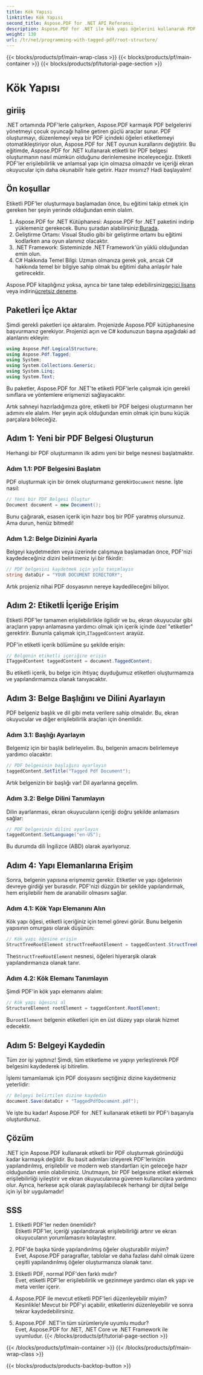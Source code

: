 ```yaml
---
title: Kök Yapısı
linktitle: Kök Yapısı
second_title: Aspose.PDF for .NET API Referansı
description: Aspose.PDF for .NET ile kök yapı öğelerini kullanarak PDF belgesinin köküne ve StructTreeRoot nesnesine erişmeye yönelik adım adım kılavuz.
weight: 130
url: /tr/net/programming-with-tagged-pdf/root-structure/
---
```


{{< blocks/products/pf/main-wrap-class >}}
{{< blocks/products/pf/main-container >}}
{{< blocks/products/pf/tutorial-page-section >}}

# Kök Yapısı

## giriiş

.NET ortamında PDF'lerle çalışırken, Aspose.PDF karmaşık PDF belgelerini yönetmeyi çocuk oyuncağı haline getiren güçlü araçlar sunar. PDF oluşturmayı, düzenlemeyi veya bir PDF içindeki öğeleri etiketlemeyi otomatikleştiriyor olun, Aspose.PDF for .NET oyunun kurallarını değiştirir. Bu eğitimde, Aspose.PDF for .NET kullanarak etiketli bir PDF belgesi oluşturmanın nasıl mümkün olduğunu derinlemesine inceleyeceğiz. Etiketli PDF'ler erişilebilirlik ve anlamsal yapı için olmazsa olmazdır ve içeriği ekran okuyucular için daha okunabilir hale getirir. Hazır mısınız? Hadi başlayalım!

## Ön koşullar

Etiketli PDF'ler oluşturmaya başlamadan önce, bu eğitimi takip etmek için gereken her şeyin yerinde olduğundan emin olalım.

1.  Aspose.PDF for .NET Kütüphanesi: Aspose.PDF for .NET paketini indirip yüklemeniz gerekecek. Bunu şuradan alabilirsiniz:[Burada](https://releases.aspose.com/pdf/net/).
2. Geliştirme Ortamı: Visual Studio gibi bir geliştirme ortamı bu eğitimi kodlarken ana oyun alanınız olacaktır.
3. .NET Framework: Sisteminizde .NET Framework'ün yüklü olduğundan emin olun.
4. C# Hakkında Temel Bilgi: Uzman olmanıza gerek yok, ancak C# hakkında temel bir bilgiye sahip olmak bu eğitimi daha anlaşılır hale getirecektir.

 Aspose.PDF kitaplığınız yoksa, ayrıca bir tane talep edebilirsiniz[geçici lisans](https://purchase.aspose.com/temporary-license/) veya indirin[ücretsiz deneme](https://releases.aspose.com/).

## Paketleri İçe Aktar

Şimdi gerekli paketleri içe aktaralım. Projenizde Aspose.PDF kütüphanesine başvurmanız gerekiyor. Projenizi açın ve C# kodunuzun başına aşağıdaki ad alanlarını ekleyin:

```csharp
using Aspose.Pdf.LogicalStructure;
using Aspose.Pdf.Tagged;
using System;
using System.Collections.Generic;
using System.Linq;
using System.Text;
```

Bu paketler, Aspose.PDF for .NET'te etiketli PDF'lerle çalışmak için gerekli sınıflara ve yöntemlere erişmenizi sağlayacaktır.

Artık sahneyi hazırladığımıza göre, etiketli bir PDF belgesi oluşturmanın her adımını ele alalım. Her şeyin açık olduğundan emin olmak için bunu küçük parçalara böleceğiz.

## Adım 1: Yeni bir PDF Belgesi Oluşturun

Herhangi bir PDF oluşturmanın ilk adımı yeni bir belge nesnesi başlatmaktır.

### Adım 1.1: PDF Belgesini Başlatın
 PDF oluşturmak için bir örnek oluşturmanız gerekir`Document` nesne. İşte nasıl:

```csharp
// Yeni bir PDF Belgesi Oluştur
Document document = new Document();
```

Bunu çağırarak, esasen içerik için hazır boş bir PDF yaratmış olursunuz. Ama durun, henüz bitmedi!

### Adım 1.2: Belge Dizinini Ayarla
Belgeyi kaydetmeden veya üzerinde çalışmaya başlamadan önce, PDF'nizi kaydedeceğiniz dizini belirtmeniz iyi bir fikirdir:

```csharp
// PDF belgesini kaydetmek için yolu tanımlayın
string dataDir = "YOUR DOCUMENT DIRECTORY";
```

Artık projeniz nihai PDF dosyasının nereye kaydedileceğini biliyor.

## Adım 2: Etiketli İçeriğe Erişim

 Etiketli PDF'ler tamamen erişilebilirlikle ilgilidir ve bu, ekran okuyucular gibi araçların yapıyı anlamasına yardımcı olmak için içerik içinde özel "etiketler" gerektirir. Bununla çalışmak için,`ITaggedContent` arayüz.

PDF'in etiketli içerik bölümüne şu şekilde erişin:

```csharp
// Belgenin etiketli içeriğine erişin
ITaggedContent taggedContent = document.TaggedContent;
```

Bu etiketli içerik, bu belge için ihtiyaç duyduğumuz etiketleri oluşturmamıza ve yapılandırmamıza olanak tanıyacaktır.

## Adım 3: Belge Başlığını ve Dilini Ayarlayın

PDF belgeniz başlık ve dil gibi meta verilere sahip olmalıdır. Bu, ekran okuyucular ve diğer erişilebilirlik araçları için önemlidir.

### Adım 3.1: Başlığı Ayarlayın
Belgemiz için bir başlık belirleyelim. Bu, belgenin amacını belirlemeye yardımcı olacaktır:

```csharp
// PDF belgesinin başlığını ayarlayın
taggedContent.SetTitle("Tagged Pdf Document");
```

Artık belgenizin bir başlığı var! Dil ayarlarına geçelim.

### Adım 3.2: Belge Dilini Tanımlayın
Dilin ayarlanması, ekran okuyucuların içeriği doğru şekilde anlamasını sağlar:

```csharp
// PDF belgesinin dilini ayarlayın
taggedContent.SetLanguage("en-US");
```

Bu durumda dili İngilizce (ABD) olarak ayarlıyoruz.

## Adım 4: Yapı Elemanlarına Erişim

Sonra, belgenin yapısına erişmemiz gerekir. Etiketler ve yapı öğelerinin devreye girdiği yer burasıdır. PDF'nizi düzgün bir şekilde yapılandırmak, hem erişilebilir hem de aranabilir olmasını sağlar.

### Adım 4.1: Kök Yapı Elemanını Alın
Kök yapı öğesi, etiketli içeriğiniz için temel görevi görür. Bunu belgenin yapısının omurgası olarak düşünün:

```csharp
// Kök yapı öğesine erişin
StructTreeRootElement structTreeRootElement = taggedContent.StructTreeRootElement;
```

 The`StructTreeRootElement` nesnesi, öğeleri hiyerarşik olarak yapılandırmanıza olanak tanır.

### Adım 4.2: Kök Elemanı Tanımlayın
Şimdi PDF'in kök yapı elemanını alalım:

```csharp
// Kök yapı öğesini al
StructureElement rootElement = taggedContent.RootElement;
```

 Bu`rootElement` belgenin etiketleri için en üst düzey yapı olarak hizmet edecektir.

## Adım 5: Belgeyi Kaydedin

Tüm zor işi yaptınız! Şimdi, tüm etiketleme ve yapıyı yerleştirerek PDF belgesini kaydederek işi bitirelim.

İşlemi tamamlamak için PDF dosyasını seçtiğiniz dizine kaydetmeniz yeterlidir:

```csharp
// Belgeyi belirtilen dizine kaydedin
document.Save(dataDir + "TaggedPdfDocument.pdf");
```

Ve işte bu kadar! Aspose.PDF for .NET kullanarak etiketli bir PDF'i başarıyla oluşturdunuz. 

## Çözüm

.NET için Aspose.PDF kullanarak etiketli bir PDF oluşturmak göründüğü kadar karmaşık değildir. Bu basit adımları izleyerek PDF'lerinizin yapılandırılmış, erişilebilir ve modern web standartları için geleceğe hazır olduğundan emin olabilirsiniz. Unutmayın, bir PDF belgesine etiket eklemek erişilebilirliği iyileştirir ve ekran okuyucularına güvenen kullanıcılara yardımcı olur. Ayrıca, herkese açık olarak paylaşılabilecek herhangi bir dijital belge için iyi bir uygulamadır!

## SSS

1. Etiketli PDF'ler neden önemlidir?  
   Etiketli PDF'ler, içeriği yapılandırarak erişilebilirliği artırır ve ekran okuyucuların yorumlamasını kolaylaştırır.

2. PDF'de başka türde yapılandırılmış öğeler oluşturabilir miyim?  
   Evet, Aspose.PDF paragraflar, tablolar ve daha fazlası dahil olmak üzere çeşitli yapılandırılmış öğeler oluşturmanıza olanak tanır.

3. Etiketli PDF, normal PDF'den farklı mıdır?  
   Evet, etiketli PDF'ler erişilebilirlik ve gezinmeye yardımcı olan ek yapı ve meta veriler içerir.

4. Aspose.PDF ile mevcut etiketli PDF'leri düzenleyebilir miyim?  
   Kesinlikle! Mevcut bir PDF'yi açabilir, etiketlerini düzenleyebilir ve sonra tekrar kaydedebilirsiniz.

5. Aspose.PDF .NET'in tüm sürümleriyle uyumlu mudur?  
   Evet, Aspose.PDF for .NET, .NET Core ve .NET Framework ile uyumludur.
{{< /blocks/products/pf/tutorial-page-section >}}

{{< /blocks/products/pf/main-container >}}
{{< /blocks/products/pf/main-wrap-class >}}

{{< blocks/products/products-backtop-button >}}
